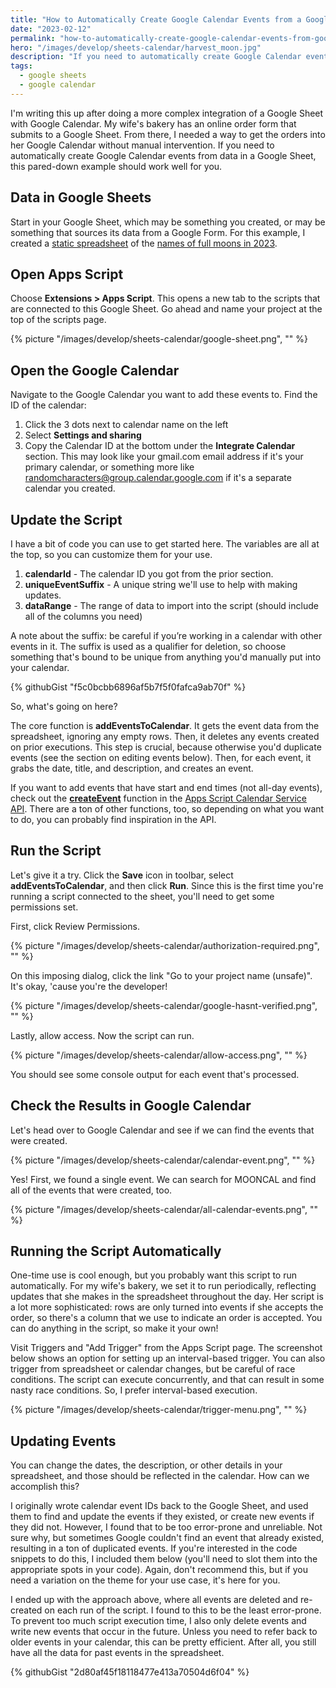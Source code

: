 ```yaml
---
title: "How to Automatically Create Google Calendar Events from a Google Sheet"
date: "2023-02-12"
permalink: "how-to-automatically-create-google-calendar-events-from-google-sheet/"
hero: "/images/develop/sheets-calendar/harvest_moon.jpg"
description: "If you need to automatically create Google Calendar events from data in a Google Sheet, this pared-down example should work well for you."
tags:
  - google sheets
  - google calendar
---
```


I'm writing this up after doing a more complex integration of a Google Sheet with Google Calendar. My wife's bakery has an online order form that submits to a Google Sheet. From there, I needed a way to get the orders into her Google Calendar without manual intervention. If you need to automatically create Google Calendar events from data in a Google Sheet, this pared-down example should work well for you.

## Data in Google Sheets

Start in your Google Sheet, which may be something you created, or may be something that sources its data from a Google Form. For this example, I created a [static spreadsheet](https://docs.google.com/spreadsheets/d/1oUljByyOCIujLQN09VKPQ8_AMXOMuJzfdTRbw7Tt5Os/edit?usp=sharing) of the [names of full moons in 2023](https://www.space.com/39238-full-moon-names.html).

## Open Apps Script

Choose **Extensions > Apps Script**. This opens a new tab to the scripts that are connected to this Google Sheet. Go ahead and name your project at the top of the scripts page.

{% picture "/images/develop/sheets-calendar/google-sheet.png", "" %}

## Open the Google Calendar

Navigate to the Google Calendar you want to add these events to. Find the ID of the calendar:

1. Click the 3 dots next to calendar name on the left
1. Select **Settings and sharing**
1. Copy the Calendar ID at the bottom under the **Integrate Calendar** section. This may look like your gmail.com email address if it's your primary calendar, or something more like randomcharacters@group.calendar.google.com if it's a separate calendar you created.

## Update the Script

I have a bit of code you can use to get started here. The variables are all at the top, so you can customize them for your use.

1. **calendarId** - The calendar ID you got from the prior section.
1. **uniqueEventSuffix** - A unique string we'll use to help with making updates.
1. **dataRange** - The range of data to import into the script (should include all of the columns you need)

A note about the suffix: be careful if you’re working in a calendar with other events in it. The suffix is used as a qualifier for deletion, so choose something that's bound to be unique from anything you'd manually put into your calendar.

{% githubGist "f5c0bcbb6896af5b7f5f0fafca9ab70f" %}

So, what's going on here?

The core function is **addEventsToCalendar**. It gets the event data from the spreadsheet, ignoring any empty rows. Then, it deletes any events created on prior executions. This step is crucial, because otherwise you'd duplicate events (see the section on editing events below). Then, for each event, it grabs the date, title, and description, and creates an event.

If you want to add events that have start and end times (not all-day events), check out the [**createEvent**](<https://developers.google.com/apps-script/reference/calendar/calendar#createEvent(String,Date,Date)>) function in the [Apps Script Calendar Service API](https://developers.google.com/apps-script/reference/calendar). There are a ton of other functions, too, so depending on what you want to do, you can probably find inspiration in the API.

## Run the Script

Let's give it a try. Click the **Save** icon in toolbar, select **addEventsToCalendar**, and then click **Run**. Since this is the first time you're running a script connected to the sheet, you'll need to get some permissions set.

First, click Review Permissions.

{% picture "/images/develop/sheets-calendar/authorization-required.png", "" %}

On this imposing dialog, click the link "Go to your project name (unsafe)". It's okay, 'cause you're the developer!

{% picture "/images/develop/sheets-calendar/google-hasnt-verified.png", "" %}

Lastly, allow access. Now the script can run.

{% picture "/images/develop/sheets-calendar/allow-access.png", "" %}

You should see some console output for each event that's processed.

## Check the Results in Google Calendar

Let's head over to Google Calendar and see if we can find the events that were created.

{% picture "/images/develop/sheets-calendar/calendar-event.png", "" %}

Yes! First, we found a single event. We can search for MOONCAL and find all of the events that were created, too.

{% picture "/images/develop/sheets-calendar/all-calendar-events.png", "" %}

## Running the Script Automatically

One-time use is cool enough, but you probably want this script to run automatically. For my wife's bakery, we set it to run periodically, reflecting updates that she makes in the spreadsheet throughout the day. Her script is a lot more sophisticated: rows are only turned into events if she accepts the order, so there's a column that we use to indicate an order is accepted. You can do anything in the script, so make it your own!

Visit Triggers and "Add Trigger" from the Apps Script page. The screenshot below shows an option for setting up an interval-based trigger. You can also trigger from spreadsheet or calendar changes, but be careful of race conditions. The script can execute concurrently, and that can result in some nasty race conditions. So, I prefer interval-based execution.

{% picture "/images/develop/sheets-calendar/trigger-menu.png", "" %}

## Updating Events

You can change the dates, the description, or other details in your spreadsheet, and those should be reflected in the calendar. How can we accomplish this?

I originally wrote calendar event IDs back to the Google Sheet, and used them to find and update the events if they existed, or create new events if they did not. However, I found that to be too error-prone and unreliable. Not sure why, but sometimes Google couldn't find an event that already existed, resulting in a ton of duplicated events. If you're interested in the code snippets to do this, I included them below (you'll need to slot them into the appropriate spots in your code). Again, don't recommend this, but if you need a variation on the theme for your use case, it's here for you.

I ended up with the approach above, where all events are deleted and re-created on each run of the script. I found to this to be the least error-prone. To prevent too much script execution time, I also only delete events and write new events that occur in the future. Unless you need to refer back to older events in your calendar, this can be pretty efficient. After all, you still have all the data for past events in the spreadsheet.

{% githubGist "2d80af45f18118477e413a70504d6f04" %}

